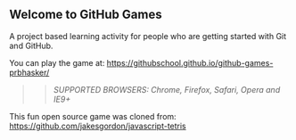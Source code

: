 ## Welcome to GitHub Games

A project based learning activity for people who are getting started with Git and GitHub.

You can play the game at: https://githubschool.github.io/github-games-prbhasker/

>> _*SUPPORTED BROWSERS*: Chrome, Firefox, Safari, Opera and IE9+_

This fun open source game was cloned from: https://github.com/jakesgordon/javascript-tetris
